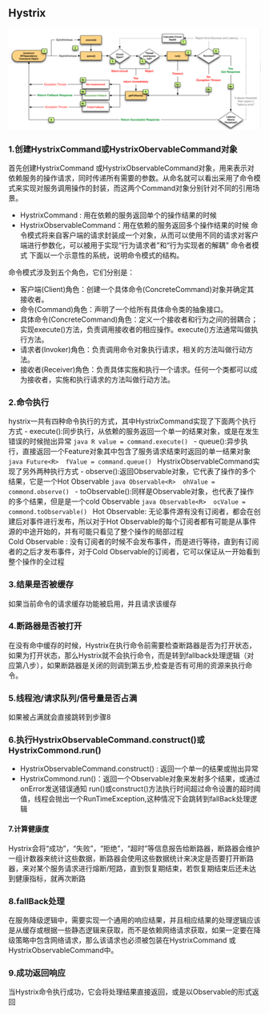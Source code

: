 
## Hystrix
![Hystrix](../../picture/hystrix/hystrix.png)

### 1.创建HystrixCommand或HystrixObervableCommand对象
首先创建HystrixCommand 或HystrixObservableCommand对象，用来表示对依赖服务的操作请求，同时传递所有需要的参数。从命名就可以看出采用了命令模式来实现对服务调用操作的封装，而这两个Command对象分别针对不同的引用场景。
- HystrixCommand : 用在依赖的服务返回单个的操作结果的时候
- HystrixObservableCommand：用在依赖的服务返回多个操作结果的时候
命令模式将来自客户端的请求封装成一个对象，从而可以使用不同的请求对客户端进行参数化，可以被用于实现“行为请求者”和“行为实现者的解耦”
命令者模式
下面以一个示意性的系统，说明命令模式的结构。

命令模式涉及到五个角色，它们分别是：
- 客户端(Client)角色：创建一个具体命令(ConcreteCommand)对象并确定其接收者。
- 命令(Command)角色：声明了一个给所有具体命令类的抽象接口。
- 具体命令(ConcreteCommand)角色：定义一个接收者和行为之间的弱耦合；实现execute()方法，负责调用接收者的相应操作。execute()方法通常叫做执行方法。
- 请求者(Invoker)角色：负责调用命令对象执行请求，相关的方法叫做行动方法。
- 接收者(Receiver)角色：负责具体实施和执行一个请求。任何一个类都可以成为接收者，实施和执行请求的方法叫做行动方法。
### 2.命令执行
hystrix一共有四种命令执行的方式，其中HystrixCommand实现了下面两个执行方式
    - execute():同步执行，从依赖的服务返回一个单一的结果对象，或是在发生错误的时候抛出异常
        ```java
        R value = command.execute()
        ```
    - queue():异步执行，直接返回一个Feature对象其中包含了服务请求结束时返回的单一结果对象
        ```java
            Future<R>  fValue = command.queue()
        ```
HystrixObservableCommand实现了另外两种执行方式
    - observe():返回Observable对象，它代表了操作的多个结果，它是一个Hot Observable
        ```java
            Observable<R>  ohValue = commond.observe()
        ```
    - toObservable():同样是Observable对象，也代表了操作的多个结果，但是是一个cold Observable
        ```java
        Observable<R>  ocValue = commond.toObservable()
        ```
Hot Observable: 无论事件源有没有订阅者，都会在创建后对事件进行发布，所以对于Hot Observable的每个订阅者都有可能是从事件源的中途开始的，并有可能只看见了整个操作的局部过程<br>
Cold Observable : 没有订阅者的时候不会发布事件，而是进行等待，直到有订阅者的之后才发布事件，对于Cold Observable的订阅者，它可以保证从一开始看到整个操作的全过程
### 3.结果是否被缓存
   如果当前命令的请求缓存功能被启用，并且请求该缓存
### 4.断路器是否被打开
   在没有命中缓存的时候，Hystrix在执行命令前需要检查断路器是否为打开状态，如果为打开状态，那么Hystrix就不会执行命令，而是转到fallback处理逻辑（对应第八步），如果断路器是关闭的则调到第五步,检查是否有可用的资源来执行命令。
### 5.线程池/请求队列/信号量是否占满
   如果被占满就会直接跳转到步骤8
### 6.执行HystrixObservableCommand.construct()或HystrixCommond.run()
   - HystrixObservableCommand.construct() : 返回一个单一的结果或抛出异常
   - HystrixCommond.run()：返回一个Observable对象来发射多个结果，或通过onError发送错误通知
   run()或construct()方法执行时间超过命令设置的超时阈值，线程会抛出一个RunTimeException,这种情况下会跳转到fallBack处理逻辑
#### 7.计算健康度
   Hystrix会将“成功”，“失败”，“拒绝”，“超时”等信息报告给断路器，断路器会维护一组计数器来统计这些数据，断路器会使用这些数据统计来决定是否要打开断路器，来对某个服务请求进行熔断/短路，直到恢复期结束，若恢复期结束后还未达到健康指标，就再次断路
### 8.fallBack处理
   在服务降级逻辑中，需要实现一个通用的响应结果，并且相应结果的处理逻辑应该是从缓存或根据一些静态逻辑来获取，而不是依赖网络请求获取，如果一定要在降级策略中包含网络请求，那么该请求也必须被包装在HystrixCommand 或HystrixObservableCommand中。
### 9.成功返回响应
   当Hystrix命令执行成功，它会将处理结果直接返回，或是以Observable的形式返回
